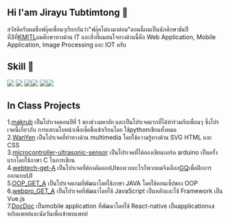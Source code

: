 ## Hi I'am Jirayu Tubtimtong 👋  
สวัสดีครับผมชื่อฟลุ๊คเพื่อนๆเรียกกันว่า"ฟลุ๊คโต๋ลงมาต๋อม"ตอนนี้ผมเป็นนักศึกษาชันปีที่3ที่[KMITL](https://www.kmitl.ac.th/)ผมศึกษาทางด้าน IT และสิ่งที่ผมสนใจทางด้านนี้คือ Web Application, Mobile Application, Image Processing และ IOT ครับ

## Skill :seedling:
<img src="https://img.icons8.com/color/50/000000/javascript--v1.png"/> <img src="https://img.icons8.com/color/48/000000/html-5--v1.png"/> 
<img src="https://img.icons8.com/external-tal-revivo-color-tal-revivo/48/000000/external-cascading-style-sheets-language-used-for-describing-the-presentation-of-a-document-logo-color-tal-revivo.png"/><img src="https://img.icons8.com/color/48/000000/python--v1.png"/> <img src="https://img.icons8.com/offices/40/000000/php-logo.png"/><img src="https://img.icons8.com/color/48/000000/java-coffee-cup-logo--v2.png"/>

## In Class Projects
1.[makrub](https://github.com/fluke1352/makrub) เป็นโปรเจคตอนปีที่ 1 ของช่วงมหาลัย และเป็นโปรเจคแรกที่ได้ทำร่วมกับเพื่อนๆ ซึ่งโปรเจคนี้เกี่ยวกับ การแสกนใบหน้าเพื่อเช็คชื่อเข้าเรียนโดย ใช้pythonเขียนทั้งหมด  
2.[WanYen](https://github.com/fluke1352/WanYen) เป็นโปรเจคที่ทำทางด้าน multimedia โดยใช้ความรู้ทางด้าน SVG HTML และ CSS  
3.[microcontroller-ultrasonic-sensor](https://github.com/fluke1352/microcontroller-ultrasonic-sensor) เป็นโปรเจคที่ได้ลองเขียนบอร์ด arduino เป็นครั้งแรกโดยใช้ภาษา C ในการเขียน  
4.[webtech-get-A](https://github.com/fluke1352/webtech-get-A) เป็นโปรเจคที่ต้องคัดลอกUIของเวบอะไรก็พวกผมจึงเลือก[GQ](https://gqsize.com/)เพื่อฝึกการออกแบบUI  
5.[OOP_GET_A](https://github.com/fluke1352/OOP_GET_A) เป็นโปรเจคเกมที่พัฒนาโดยใช้ภาษา JAVA โดยใช้คอนเซ็ปของ OOP  
6.[webpro_GET_A](https://github.com/fluke1352/webpro_GET_A) เป็นโปรเจคที่พัฒนาโดยใช้ JavaScript เป็นหลักและใช้ Framework เป็น Vue.js  
7.[DocDoc](https://github.com/fluke1352/docdoc) เป็นmobile application ที่พัฒนาโดยใช้ React-native เป็นapplicationแชทกับแพทย์และนัดวันเพื่อเข้าพบแพทย์


<!--
**fluke1352/fluke1352** is a ✨ _special_ ✨ repository because its `README.md` (this file) appears on your GitHub profile.

Here are some ideas to get you started:

- 🔭 I’m currently working on ...
- 🌱 I’m currently learning ...
- 👯 I’m looking to collaborate on ...
- 🤔 I’m looking for help with ...
- 💬 Ask me about ...
- 📫 How to reach me: ...
- 😄 Pronouns: ...
- ⚡ Fun fact: ...
-->
